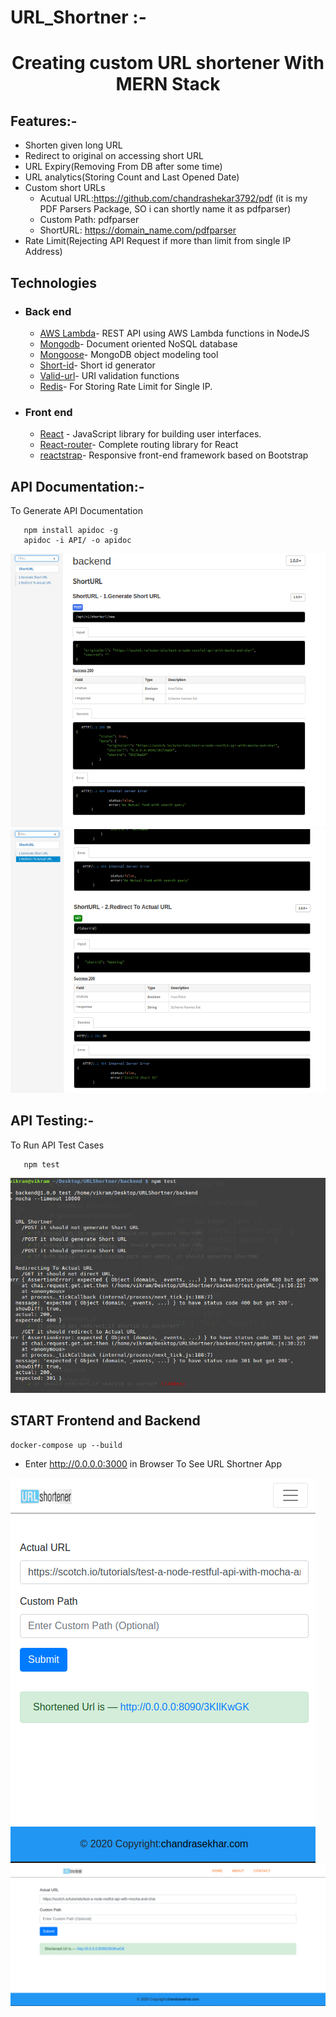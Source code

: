 # URL_Shortner :- 
<h1 align="center">Creating custom URL shortener With MERN Stack</h1>

## Features:-
-  Shorten given long URL
-  Redirect to original on accessing short URL
-  URL Expiry(Removing From DB after some time)
-  URL analytics(Storing Count and Last Opened Date)
-  Custom short URLs
    - Acutual URL:https://github.com/chandrashekar3792/pdf (it is my PDF Parsers Package, SO i can shortly name it as pdfparser)
    - Custom Path: pdfparser
    - ShortURL: https://domain_name.com/pdfparser
- Rate Limit(Rejecting API Request if more than limit from single IP Address)
## Technologies

- ### Back end

  - [AWS Lambda](https://expressjs.com/)- REST API using AWS Lambda functions in NodeJS
  - [Mongodb](http://mongodb.com/)- Document oriented NoSQL database
  - [Mongoose](https://http://mongoosejs.com)- MongoDB object modeling tool
  - [Short-id](https://github.com/dylang/shortid)- Short id generator
  - [Valid-url](https://github.com/ogt/valid-url)- URI validation functions
  - [Redis](https://www.redis.com)- For Storing Rate Limit for Single IP.

- ### Front end

  - [React](https://reactjs.org/) - JavaScript library for building user interfaces.
  - [React-router](https://github.com/ReactTraining/react-router)- Complete routing library for React
  - [reactstrap](https://reactstrap.github.io/components/)- Responsive front-end framework based on Bootstrap 
 
## API Documentation:-
 To Generate API Documentation
 ```
    npm install apidoc -g
    apidoc -i API/ -o apidoc
```
 <img src="result/API1.png" alt="architecture" />
 <img src="result/API2.png" alt="architecture" />
 
## API Testing:-
 To Run API Test Cases
 ```
    npm test
```
 <img src="result/TEST.png" alt="architecture" />
 
## START  Frontend and Backend
```
docker-compose up --build 
```
- Enter http://0.0.0.0:3000 in Browser To See URL Shortner App

<img src="result/Mobile.png" alt="architecture">
<img src="result/Desktop.png" alt="architecture">
